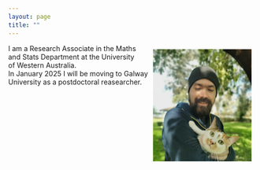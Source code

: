 ```yaml
---
layout: page
title: ""
---
```


<img align="right" style="border: 10px solid transparent" src="photoanton.jpg" width="200">

I am a Research Associate in the Maths and Stats Department at the University  
of Western Australia.  
In January 2025 I will be moving to Galway University as a postdoctoral reasearcher. 
